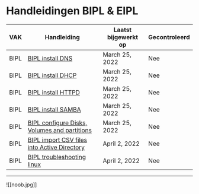 # Handleidingen BIPL & EIPL


| **VAK** | **Handleiding** | **Laatst bijgewerkt op** | **Gecontroleerd** |
|---|---|---|---|
| BIPL | [BIPL install DNS](BIPL/BIPL_DNS.md) | March 25, 2022 | Nee | 
| BIPL | [BIPL install DHCP](BIPL/BIPL_DHCP.md) | March 25, 2022  | Nee | 
| BIPL | [BIPL install HTTPD](BIPL/BIPL_HTTPD) | March 25, 2022  | Nee | 
| BIPL | [BIPL install SAMBA](BIPL/BIPL_SAMBA) | March 25, 2022 | Nee | 
| BIPL | [BIPL configure Disks, Volumes and partitions](BIPL/BIPL_Disks.md) | March 25, 2022 | Nee | 
| BIPL | [BIPL import CSV files into Active Directory](BIPL/BIPL_CSV2AD.md) | April 2, 2022 | Nee | 
| BIPL | [BIPL troubleshooting linux](BIPL/BIPL_Troubleshooting.md) | April 2, 2022 | Nee | 



---

![[noob.jpg]]